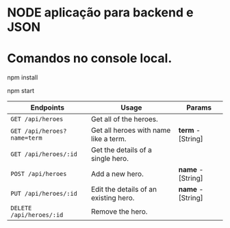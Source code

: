 # NODE aplicação para backend e JSON

# Comandos no console local. 
npm install

npm start



| Endpoints                   | Usage                                 | Params              |
| --------------------------- | ------------------------------------- | ------------------- |
| `GET /api/heroes`           | Get all of the heroes.                |                     |
| `GET /api/heroes?name=term` | Get all heroes with name like a term. | **term** - [String] |
| `GET /api/heroes/:id`       | Get the details of a single hero.     |                     |
| `POST /api/heroes`          | Add a new hero.                       | **name** - [String] |
| `PUT /api/heroes/:id`       | Edit the details of an existing hero. | **name** - [String] |
| `DELETE /api/heroes/:id`    | Remove the hero.                      |                     |
